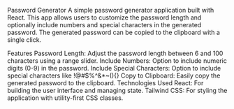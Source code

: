 Password Generator
A simple password generator application built with React. This app allows users to customize the password length and optionally include numbers and special characters in the generated password. The generated password can be copied to the clipboard with a single click.

Features
Password Length: Adjust the password length between 6 and 100 characters using a range slider.
Include Numbers: Option to include numeric digits (0-9) in the password.
Include Special Characters: Option to include special characters like !@#$%^&\*~(){}
Copy to Clipboard: Easily copy the generated password to the clipboard.
Technologies Used
React: For building the user interface and managing state.
Tailwind CSS: For styling the application with utility-first CSS classes.

